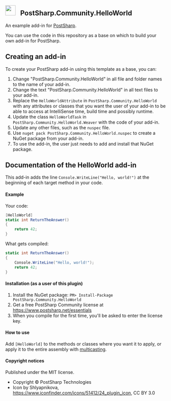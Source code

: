 ## <img src="https://cdn4.iconfinder.com/data/icons/Hypic_Icon_Pack_by_shlyapnikova/64/plugin_64.png" width="32"> &nbsp; PostSharp.Community.HelloWorld 
An example add-in for [PostSharp](https://postsharp.net).

You can use the code in this repository as a base on which to build your own add-in for PostSharp.

## Creating an add-in
To create your PostSharp add-in using this template as a base, you can:
1. Change "PostSharp.Community.HelloWorld" in all file and folder names to the name of your add-in.
2. Change the text "PostSharp.Community.HelloWorld" in all text files to your add-in.
3. Replace the `HelloWorldAttribute` in `PostSharp.Community.HelloWorld` with any attributes or classes that you want the user of your add-in to be able to access at IntelliSense time, build time and possibly runtime.
4. Update the class `HelloWorldTask` in `PostSharp.Community.HelloWorld.Weaver` with the code of your add-in.
5. Update any other files, such as the `nuspec` file.
6. Use `nuget pack PostSharp.Community.HelloWorld.nuspec` to create a NuGet package from your add-in.
7. To use the add-in, the user just needs to add and install that NuGet package.

## Documentation of the HelloWorld add-in
This add-in adds the line `Console.WriteLine("Hello, world!")` at the beginning of each target method in your code.
 
#### Example
Your code:
```csharp
[HelloWorld]
static int ReturnTheAnswer() 
{
    return 42;
}
```
What gets compiled:
```csharp
static int ReturnTheAnswer() 
{
    Console.WriteLine("Hello, world!");
    return 42;
}
```
#### Installation (as a user of this plugin)
1. Install the NuGet package: `PM> Install-Package PostSharp.Community.HelloWorld`
2. Get a free PostSharp Community license at https://www.postsharp.net/essentials
3. When you compile for the first time, you'll be asked to enter the license key.

#### How to use
Add `[HelloWorld]` to the methods or classes where you want it to apply, or apply it to the entire assembly with [multicasting](https://doc.postsharp.net/attribute-multicasting).

#### Copyright notices
Published under the MIT license.

* Copyright © PostSharp Technologies
* Icon by Shlyapnikova, https://www.iconfinder.com/icons/51412/24_plugin_icon, CC BY 3.0